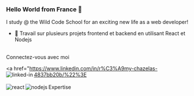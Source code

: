 ### Hello World from France 👋 

I study @ the Wild Code School for an exciting new life as a web developer!

- 🔭 Travail sur plusieurs projets frontend et backend en utilisant React et Nodejs 
<br>
Connectez-vous avec moi

<a href="https://www.linkedin.com/in/r%C3%A9my-chazelas-4837bb20b/%22%3E<img align="left" alt="linked-in" src="https://img.shields.io/badge/linkedin-%230077B5.svg?&style=for-the-badge&logo=linkedin&logoColor=white" /></a>
<br> 
<br>
Expertise 
<img align="left" alt="react" src="https://img.shields.io/badge/react%20-%2320232a.svg?&style=for-the-badge&logo=react&logoColor=%2361DAFB" />
<img align="left" alt="nodejs" src="https://img.shields.io/badge/node.js%20-%2343853D.svg?&style=for-the-badge&logo=node.js&logoColor=white" />
<br> 
<br>
